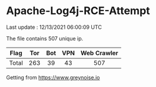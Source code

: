 
# Apache-Log4j-RCE-Attempt

Last update : 12/13/2021 06:00:09 UTC

The file contains 507 unique ip.

| Flag | Tor | Bot | VPN | Web Crawler|
| :---:   | :-: | :-: | :-: | :-: |
| Total | 263 | 39 | 43 | 507 |

Getting from https://www.greynoise.io